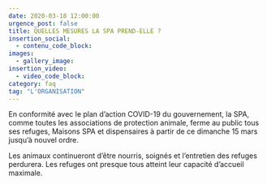 ```yaml
---
date: 2020-03-18 12:00:00
urgence_post: false
title: QUELLES MESURES LA SPA PREND-ELLE ?
insertion_social:
  - contenu_code_block:
images:
  - gallery_image:
insertion_video:
  - video_code_block:
category: faq
tag: "L'ORGANISATION"
---
```


En conformit&eacute; avec le plan d’action COVID-19 du gouvernement, la SPA, comme toutes les associations de protection animale, ferme au public tous ses refuges, Maisons SPA et dispensaires &agrave; partir de ce dimanche 15 mars jusqu’&agrave; nouvel ordre.

Les animaux continueront d’&ecirc;tre nourris, soign&eacute;s et l’entretien des refuges perdurera. Les refuges ont presque tous atteint leur capacit&eacute; d’accueil maximale.